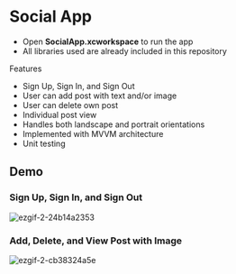 # Social App

- Open **SocialApp.xcworkspace** to run the app
- All libraries used are already included in this repository

Features
- Sign Up, Sign In, and Sign Out
- User can add post with text and/or image
- User can delete own post
- Individual post view
- Handles both landscape and portrait orientations
- Implemented with MVVM architecture
- Unit testing

## Demo

### Sign Up, Sign In, and Sign Out
![ezgif-2-24b14a2353](https://user-images.githubusercontent.com/1901338/217503822-9f770613-ac54-4dc9-ad24-7fdbd5917dcf.gif)

### Add, Delete, and View Post with Image
![ezgif-2-cb38324a5e](https://user-images.githubusercontent.com/1901338/217504924-a44642f6-fafb-4981-bba2-a03b1c3b7ece.gif)
